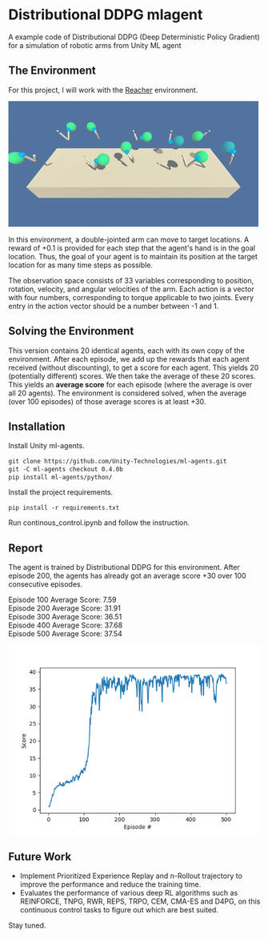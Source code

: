# Distributional DDPG mlagent
A example code of Distributional DDPG (Deep Deterministic Policy Gradient) for a simulation of robotic arms from Unity ML agent

## The Environment
For this project, I will work with the [Reacher](https://github.com/Unity-Technologies/ml-agents/blob/master/docs/Learning-Environment-Examples.md#reacher) environment.

![reacher demo](/assets/reacher.gif)

In this environment, a double-jointed arm can move to target locations. A reward of +0.1 is provided for each step that the agent's hand is in the goal location. Thus, the goal of your agent is to maintain its position at the target location for as many time steps as possible.

The observation space consists of 33 variables corresponding to position, rotation, velocity, and angular velocities of the arm. Each action is a vector with four numbers, corresponding to torque applicable to two joints. Every entry in the action vector should be a number between -1 and 1.

## Solving the Environment

This version contains 20 identical agents, each with its own copy of the environment. After each episode, we add up the rewards that each agent received (without discounting), to get a score for each agent. This yields 20 (potentially different) scores. We then take the average of these 20 scores. This yields an **average score** for each episode (where the average is over all 20 agents). The environment is considered solved, when the average (over 100 episodes) of those average scores is at least +30.

## Installation

Install Unity ml-agents.
```
git clone https://github.com/Unity-Technologies/ml-agents.git
git -C ml-agents checkout 0.4.0b
pip install ml-agents/python/
```
Install the project requirements.
```
pip install -r requirements.txt
```
Run continous_control.ipynb and follow the instruction.

## Report

The agent is trained by Distributional DDPG for this environment. After episode 200, the agents has already got an average score +30 over 100 consecutive episodes.

Episode 100	Average Score: 7.59\
Episode 200	Average Score: 31.91\
Episode 300	Average Score: 36.51\
Episode 400	Average Score: 37.68\
Episode 500	Average Score: 37.54

![report](/assets/report.png)

## Future Work

- Implement Prioritized Experience Replay and n-Rollout trajectory to improve the performance and reduce the training time.
- Evaluates the performance of various deep RL algorithms such as REINFORCE, TNPG, RWR, REPS, TRPO, CEM, CMA-ES and D4PG, on this continuous control tasks to figure out which are best suited.

Stay tuned.

